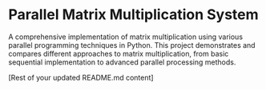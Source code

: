 # Parallel Matrix Multiplication System

A comprehensive implementation of matrix multiplication using various parallel programming techniques in Python. This project demonstrates and compares different approaches to matrix multiplication, from basic sequential implementation to advanced parallel processing methods.

[Rest of your updated README.md content]